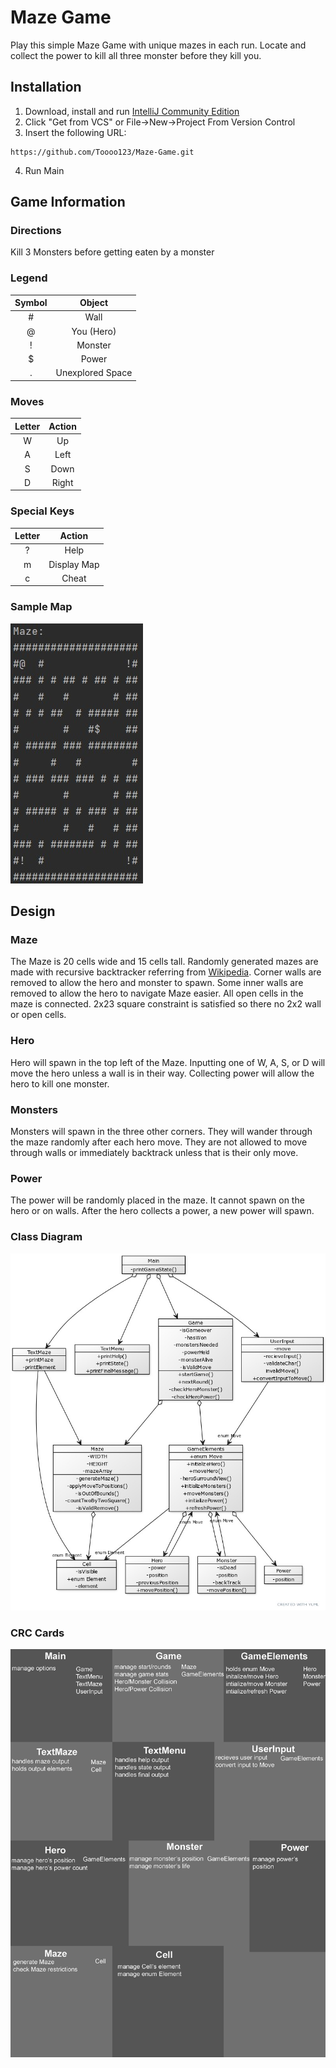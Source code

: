 # Maze Game
Play this simple Maze Game with unique mazes in each run.
Locate and collect the power to kill all three monster before they kill you.

## Installation
1. Download, install and run [IntelliJ Community Edition](https://www.jetbrains.com/idea/download/)
2. Click "Get from VCS" or File->New->Project From Version Control
3. Insert the following URL:
```
https://github.com/Toooo123/Maze-Game.git
```
4. Run Main

## Game Information
### Directions
Kill 3 Monsters before getting eaten by a monster

### Legend
| Symbol | Object |
| :---: | :---: |
| # | Wall |
| @ | You (Hero) |
| ! | Monster |
| $ | Power |
| . | Unexplored Space|

### Moves
| Letter | Action |
| :---: | :---: |
| W | Up |
| A | Left |
| S | Down |
| D | Right |

### Special Keys
| Letter | Action |
| :---: | :---: |
| ? | Help |
| m | Display Map|
| c | Cheat |

### Sample Map
![MazeGame](docs/MazeGame.jpg)

## Design
### Maze
The Maze is 20 cells wide and 15 cells tall.
Randomly generated mazes are made with recursive backtracker referring from [Wikipedia](https://en.wikipedia.org/wiki/Maze_generation_algorithm#Recursive_backtracker).
Corner walls are removed to allow the hero and monster to spawn.
Some inner walls are removed to allow the hero to navigate Maze easier.
All open cells in the maze is connected.
2x23 square constraint is satisfied so there no 2x2 wall or open cells.

### Hero
Hero will spawn in the top left of the Maze.
Inputting one of W, A, S, or D will move the hero unless a wall is in their way.
Collecting power will allow the hero to kill one monster.

### Monsters
Monsters will spawn in the three other corners.
They will wander through the maze randomly after each hero move.
They are not allowed to move through walls or immediately backtrack unless that is their only move.

### Power
The power will be randomly placed in the maze.
It cannot spawn on the hero or on walls.
After the hero collects a power, a new power will spawn.

### Class Diagram
![Class Diagram](docs/classDiagram.jpg)

### CRC Cards
![CRC Cards](docs/CRCcards.png)